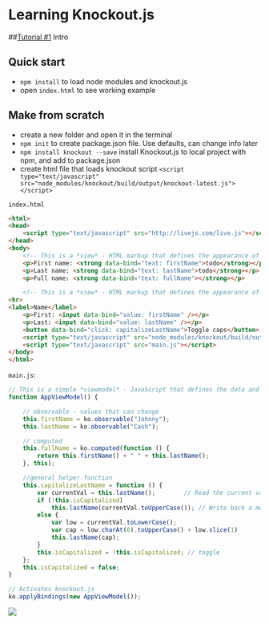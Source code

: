# Learning Knockout.js
##[Tutorial #1][0] Intro

[0]:http://learn.knockoutjs.com/#/?tutorial=intro

## Quick start

- `npm install` to load node modules and knockout.js
- open `index.html` to see working example

## Make from scratch
- create a new folder and open it in the terminal
- `npm init` to create package.json file. Use defaults, can change info later
- `npm install knockout --save` install Knockout.js to local project with npm, and add to package.json 
- create html file that loads knockout script
	`<script type="text/javascript" src="node_modules/knockout/build/output/knockout-latest.js"></script>
`


`index.html`

``` html
<html>
<head>
    <script type="text/javascript" src="http://livejs.com/live.js"></script>
</head>
<body>
    <!-- This is a *view* - HTML markup that defines the appearance of your UI -->
    <p>First name: <strong data-bind="text: firstName">todo</strong></p>
    <p>Last name: <strong data-bind="text: lastName">todo</strong></p>
    <p>Full name: <strong data-bind="text: fullName"></strong></p>

    <!-- This is a *view* - HTML markup that defines the appearance of your UI -->
<hr>
<label>Name</label>
    <p>First: <input data-bind="value: firstName" /></p>
    <p>Last: <input data-bind="value: lastName" /></p>
    <button data-bind="click: capitalizeLastName">Toggle caps</button>
    <script type="text/javascript" src="node_modules/knockout/build/output/knockout-latest.js"></script>
    <script type="text/javascript" src="main.js"></script>
</body>
</html>
```

`main.js`:

``` javascript
// This is a simple *viewmodel* - JavaScript that defines the data and behavior of your UI
function AppViewModel() {

    // observable - values that can change
    this.firstName = ko.observable("Johnny");
    this.lastName = ko.observable("Cash");

    // computed
    this.fullName = ko.computed(function () {
        return this.firstName() + " " + this.lastName();
    }, this);

    //general helper function
    this.capitalizeLastName = function () {
        var currentVal = this.lastName();        // Read the current value
        if (!this.isCapitalized)
            this.lastName(currentVal.toUpperCase()); // Write back a modified value
        else {
            var low = currentVal.toLowerCase();
            var cap = low.charAt(0).toUpperCase() + low.slice(1)
            this.lastName(cap);
        }
        this.isCapitalized = !this.isCapitalized; // toggle
    };
    this.isCapitalized = false;
}

// Activates knockout.js
ko.applyBindings(new AppViewModel());

```

<img src="knockout-1.gif"/>

